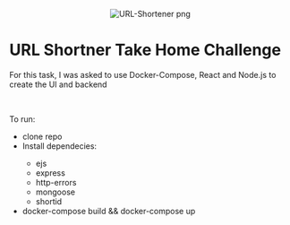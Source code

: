 <p align="center">
  <img src="https://github.com/tom-costa/URL-Shortener_React_Node_Express/blob/main/URL-Shortener.png" alt="URL-Shortener png"/>
</p>

# URL Shortner Take Home Challenge

<p>For this task, I was asked to use Docker-Compose, React and Node.js to create the UI and backend</p>
<br>
<p>To run:</p>
<ul>
<li> clone repo</li>
<li> Install dependecies: </li>
<ul> 
<li> ejs </li>
<li> express </li>
<li> http-errors </li>
<li> mongoose </li>
<li> shortid </li>
</ul>
<li> docker-compose build && docker-compose up </li>
</ul>
